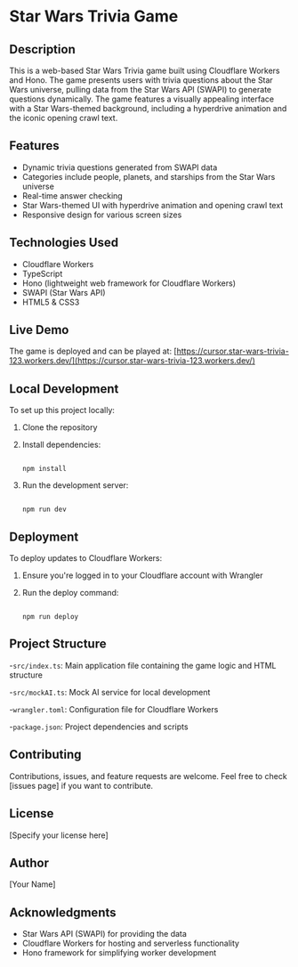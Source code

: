 
# Star Wars Trivia Game

## Description

This is a web-based Star Wars Trivia game built using Cloudflare Workers and Hono. The game presents users with trivia questions about the Star Wars universe, pulling data from the Star Wars API (SWAPI) to generate questions dynamically. The game features a visually appealing interface with a Star Wars-themed background, including a hyperdrive animation and the iconic opening crawl text.

## Features

- Dynamic trivia questions generated from SWAPI data
- Categories include people, planets, and starships from the Star Wars universe
- Real-time answer checking
- Star Wars-themed UI with hyperdrive animation and opening crawl text
- Responsive design for various screen sizes

## Technologies Used

- Cloudflare Workers
- TypeScript
- Hono (lightweight web framework for Cloudflare Workers)
- SWAPI (Star Wars API)
- HTML5 & CSS3

## Live Demo

The game is deployed and can be played at: [https://cursor.star-wars-trivia-123.workers.dev/](https://cursor.star-wars-trivia-123.workers.dev/)

## Local Development

To set up this project locally:

1. Clone the repository
2. Install dependencies:

   ```

   npm install

   ```
3. Run the development server:

   ```

   npm run dev

   ```

## Deployment

To deploy updates to Cloudflare Workers:

1. Ensure you're logged in to your Cloudflare account with Wrangler
2. Run the deploy command:

   ```

   npm run deploy

   ```

## Project Structure

-`src/index.ts`: Main application file containing the game logic and HTML structure

-`src/mockAI.ts`: Mock AI service for local development

-`wrangler.toml`: Configuration file for Cloudflare Workers

-`package.json`: Project dependencies and scripts

## Contributing

Contributions, issues, and feature requests are welcome. Feel free to check [issues page] if you want to contribute.

## License

[Specify your license here]

## Author

[Your Name]

## Acknowledgments

- Star Wars API (SWAPI) for providing the data
- Cloudflare Workers for hosting and serverless functionality
- Hono framework for simplifying worker development
